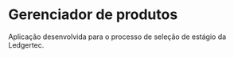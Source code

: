 # Gerenciador de produtos
Aplicação desenvolvida para o processo de seleção de estágio da Ledgertec.